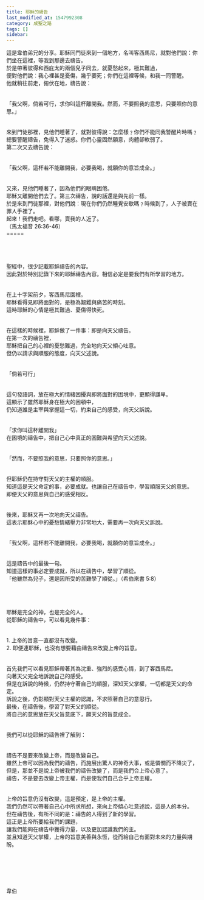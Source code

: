 ```yaml
---
title: 耶穌的禱告
last_modified_at: 1547992308
category: 成聖之路
tags: []
sidebar: 
---
```


<p>這是韋伯弟兄的分享。<!--more-->耶穌同門徒來到一個地方，名叫客西馬尼，就對他們說：你們坐在這裡，等我到那邊去禱告。<br/>於是帶著彼得和西庇太的兩個兒子同去，就憂愁起來，極其難過，<br/>便對他們說：我心裡甚是憂傷，幾乎要死；你們在這裡等候，和我一同警醒。<br/>他就稍往前走，俯伏在地，禱告說：<br/><br/><br/>「我父啊，倘若可行，求你叫這杯離開我。然而，不要照我的意思，只要照你的意思。」<br/><br/><br/>來到門徒那裡，見他們睡著了，就對彼得說：怎麼樣﹖你們不能同我警醒片時嗎﹖<br/>總要警醒禱告，免得入了迷惑。你們心靈固然願意，肉體卻軟弱了。<br/>第二次又去禱告說：<br/><br/><br/>「我父啊，這杯若不能離開我，必要我喝，就願你的意旨成全。」<br/><br/><br/>又來，見他們睡著了，因為他們的眼睛困倦。<br/>耶穌又離開他們去了。第三次禱告，說的話還是與先前一樣。<br/>於是來到門徒那裡，對他們說：現在你們仍然睡覺安歇嗎﹖時候到了，人子被賣在罪人手裡了。<br/>起來！我們走吧。看哪，賣我的人近了。<br/>（馬太福音 26:36-46）<br/>=====<br/><br/><br/><br/><br/>聖經中，很少記載耶穌禱告的內容。<br/>因此對於特別記錄下來的耶穌禱告內容。相信必定是要我們有所學習的地方。<br/><br/><br/>在上十字架前夕，客西馬尼園裡。<br/>耶穌看得見即將面對的，是極為艱難與痛苦的時刻。<br/>這時耶穌的心情是極其難過、憂傷得快死。<br/><br/><br/>在這樣的時候裡，耶穌做了一件事：即是向天父禱告。<br/>在第一次的禱告裡，<br/>耶穌把自己的心裡的憂愁難過，完全地向天父傾心吐意。<br/>但仍以請求與順服的態度，向天父述說。<br/><br/><br/>「倘若可行」<br/><br/><br/>這句發語詞，放在極大的情緒困擾與即將面對的困境中，更顯得謙卑。<br/>這顯示了雖然耶穌身在極大的困頓中，<br/>仍知道誰是主宰與掌握這一切，約束自己的感受，向天父訴說。<br/><br/><br/>「求你叫這杯離開我」<br/>在困境的禱告中，把自己心中真正的困難與希望向天父述說。<br/><br/><br/>「然而，不要照我的意思，只要照你的意思。」<br/><br/><br/>但耶穌仍在持守對天父的主權的順服。<br/>知道這是天父命定的事，必要成就。也讓自己在禱告中，學習順服天父的意思。<br/>即便天父的意思與自己的感受相反。<br/><br/><br/>後來，耶穌又再一次地向天父禱告。<br/>這表示耶穌心中的憂愁情緒壓力非常地大，需要再一次向天父訴說。<br/><br/><br/>「我父啊，這杯若不能離開我，必要我喝，就願你的意旨成全。」<br/><br/><br/>這是禱告中的最後一句。<br/>知道這樣的事必定要成就，所以在禱告中，學習了順從。<br/>「他雖然為兒子，還是因所受的苦難學了順從。」（希伯來書 5:8）<br/><br/><br/><br/><br/>耶穌是完全的神，也是完全的人。<br/>從耶穌的禱告中，可以看見幾件事：<br/><br/><br/>1. 上帝的旨意一直都沒有改變。<br/>2. 即便連耶穌，也沒有想要藉由禱告來改變上帝的旨意。<br/><br/><br/>首先我們可以看見耶穌帶著其為沈重、強烈的感受心情，到了客西馬尼。<br/>向著天父完全地訴說自己的感受。<br/>但是在訴說的時候，仍然持守著自己的順服，深知天父掌權，一切都是天父的命定。<br/>訴說之後，仍彰顯對天父主權的認識，不求照著自己的意思行。<br/>最後，在禱告後，學習了對天父的順從。<br/>將自己的意思放在天父旨意底下，願天父的旨意成全。<br/><br/><br/>我們可以從耶穌的禱告裡了解到：<br/><br/><br/>禱告不是要來改變上帝，而是改變自己。<br/>雖然上帝可以因為我們的禱告，而施展出驚人的神奇大事，或是憐憫而不降災了，<br/>但是，那並不是說上帝被我們的禱告改變了，而是我們合上帝心意了。<br/>禱告，不是要去改變上帝主權，而是使我們自己合乎上帝主權。<br/><br/><br/>上帝的旨意仍沒有改變，這是預定，是上帝的主權。<br/>我們仍然可以帶著自己心中所求所想，來向上帝傾心吐意述說，這是人的本分。<br/>但在禱告後，有所不同的是：禱告的人得到了新的學習。<br/>這正是上帝所要給我們的課題，<br/>讓我們能夠在禱告中獲得力量，以及更加認識我們的主。<br/>並且知道天父掌權，上帝的旨意美善與永恆，從而給自己有面對未來的力量與期盼。<br/><br/><br/><br/><br/><br/><br/>韋伯<br/><br/><br/><br/><br/><br/><br/>
</p>